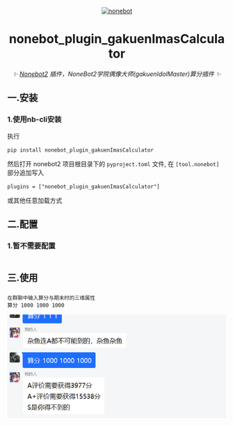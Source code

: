 <div align="center">
<a href="https://v2.nonebot.dev/"><img src="https://v2.nonebot.dev/logo.png" width="200" height="200" alt="nonebot"></a>

# nonebot_plugin_gakuenImasCalculator

_✨ [Nonebot2](https://github.com/nonebot/nonebot2) 插件，NoneBot2学院偶像大师(gakuenIdolMaster)算分插件  ✨_



</div> 


## 一.**安装**
### 1.使用nb-cli安装
执行
```
pip install nonebot_plugin_gakuenImasCalculator
```
然后打开 nonebot2 项目根目录下的 `pyproject.toml` 文件, 在 `[tool.nonebot]` 部分追加写入

    plugins = ["nonebot_plugin_gakuenImasCalculator"]

或其他任意加载方式



## 二.**配置**  
### 1.暂不需要配置
```

```  
## 三.**使用**  
### 
```
在群聊中输入算分与期末时的三维属性
算分 1000 1000 1000
```  
<img src="https://github.com/ikarosf/nonebot_plugin_gakuenImasCalculator/blob/main/suanfen.png" alt="寄寄子算分示例" >
